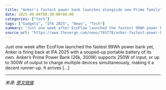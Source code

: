 ```yaml
---
title: "Anker’s fastest power bank launches alongside new Prime family"
date: 2025-09-04T08:30:00+08:00
categories: ["tech"]
tags: ["Gadgets", "IFA 2025", "News", "Tech"]
summary: "Just one week after EcoFlow launched the fastest 99Wh power bank yet, Anker is firing back at IFA 2025 with a souped-up portable battery of its own. Anker’s Prime Power Bank (26k, 300W) supports 250W "
source_url: "https://www.theverge.com/news/765778/anker-fastest-power-bank-launches-new-prime-family"
---
```


Just one week after EcoFlow launched the fastest 99Wh power bank yet, Anker is firing back at IFA 2025 with a souped-up portable battery of its own. Anker’s Prime Power Bank (26k, 300W) supports 250W of input, or up to 300W of output to charge multiple devices simultaneously, making it a decent runner-up. It arrives [&#8230;]

---

*来源: [原文链接](https://www.theverge.com/news/765778/anker-fastest-power-bank-launches-new-prime-family)*
